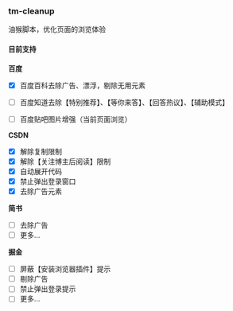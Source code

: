### tm-cleanup

油猴脚本，优化页面的浏览体验



#### 目前支持

**百度**

- [x] 百度百科去除广告、漂浮，剔除无用元素

- [ ] 百度知道去除【特别推荐】、【等你来答】、【回答热议】、【辅助模式】

- [ ] 百度贴吧图片增强（当前页面浏览）

**CSDN**

- [x] 解除复制限制
- [x] 解除【关注博主后阅读】限制
- [x] 自动展开代码
- [x] 禁止弹出登录窗口
- [x] 去除广告元素

**简书**

- [ ] 去除广告
- [ ] 更多...

**掘金**

- [ ] 屏蔽【安装浏览器插件】提示
- [ ] 剔除广告
- [ ] 禁止弹出登录提示
- [ ] 更多...
